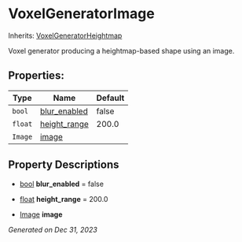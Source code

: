# VoxelGeneratorImage

Inherits: [VoxelGeneratorHeightmap](VoxelGeneratorHeightmap.md)

Voxel generator producing a heightmap-based shape using an image.

## Properties: 


Type     | Name                             | Default 
-------- | -------------------------------- | --------
`bool`   | [blur_enabled](#i_blur_enabled)  | false   
`float`  | [height_range](#i_height_range)  | 200.0   
`Image`  | [image](#i_image)                |         
<p></p>

## Property Descriptions

- [bool](https://docs.godotengine.org/en/stable/classes/class_bool.html)<span id="i_blur_enabled"></span> **blur_enabled** = false


- [float](https://docs.godotengine.org/en/stable/classes/class_float.html)<span id="i_height_range"></span> **height_range** = 200.0


- [Image](https://docs.godotengine.org/en/stable/classes/class_image.html)<span id="i_image"></span> **image**


_Generated on Dec 31, 2023_
